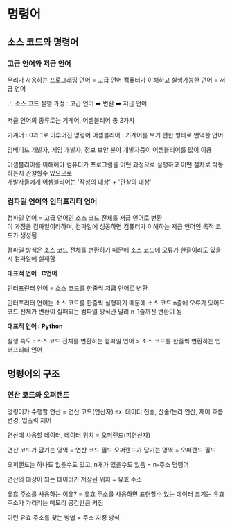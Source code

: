 # 명령어

## 소스 코드와 명령어

### 고급 언어와 저급 언어

우리가 사용하는 프로그래밍 언어 = 고급 언어
컴퓨터가 이해하고 실행가능한 언어 = 저급 언어

∴ 소스 코드 실행 과정 : 고급 언어 ➡️ 변환 ➡️ 저급 언어

저급 언어의 종류로는 기계어, 어셈블리어 총 2가지

기계어 : 0과 1로 이루어진 명령어
어셈블리어 : 기계어를 보기 편한 형태로 번역한 언어

임베디드 개발자, 게임 개발자, 정보 보안 분야 개발자등이 어셈블리어를 많이 이용

어셈블리어를 이해해야 컴퓨터가 프로그램을 어떤 과정으로 실행하고 어떤 절차로 작동하는지 관찰할수 있으므로<br> 개발자들에게 어셈블리어는 '작성의 대상' + '관찰의 대상'

### 컴파일 언어와 인터프리터 언어

컴파일 언어 = 고급 언어인 소스 코드 전체를 저급 언어로 변환<br>
이 과정을 컴파일이라하며, 컴파일에 성공하면 컴퓨터가 이해하는 저급 언어인 목적 코드가 생성됨

컴파일 방식은 소스 코드 전체를 변환하기 때문에 소스 코드에 오류가 한줄이라도 있을시 컴파일에 실패함

**대표적 언어 : C언어**

인터프린터 언어 = 소스 코드를 한줄씩 저급 언어로 변환

인터프리터 언어는 소스 코드를 한줄씩 실행하기 때문에 소스 코드 n줄에 오류가 있어도 코드 전체가 변환이 실패되는 컴파일 방식관 달리 n-1줄까진 변환이 됨

**대표적 언어 : Python**

실행 속도 : 소스 코드 전체를 변환하는 컴파일 언어 > 소스 코드를 한줄씩 변환하는 인터프리터 언어

## 명령어의 구조

### 연산 코드와 오퍼랜드

명령어가 수행할 연산 = 연산 코드(연산자)
ex: 데이터 전송, 산술/논리 연산, 제어 흐름 변경, 입출력 제어

연산에 사용할 데이터, 데이터 위치 = 오퍼랜드(피연산자)

연산 코드가 담기는 영역 = 연산 코드 필드
오퍼랜드가 담기는 영역 = 오퍼랜드 필드 

오퍼랜드는 하나도 없을수도 있고, n개가 있을수도 있음
= n-주소 명령어

연산의 대상이 되는 데이터가 저장된 위치 = 유효 주소

유효 주소를 사용하는 이유? = 유효 주소를 사용하면 표현할수 있는 데이터 크기는 유효 주소가 가리키는 메모리 공간만큼 커짐

이런 유효 주소를 찾는 방법 = 주소 지정 방식

